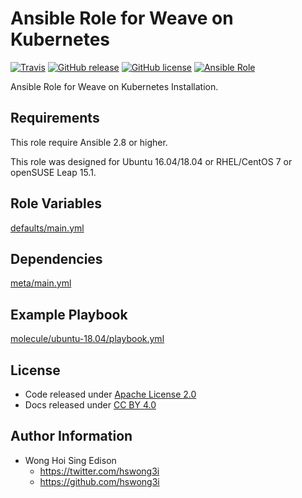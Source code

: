 # Ansible Role for Weave on Kubernetes

[![Travis](https://img.shields.io/travis/alvistack/ansible-role-kubernetes-weave.svg)](https://travis-ci.org/alvistack/ansible-role-kubernetes-weave)
[![GitHub release](https://img.shields.io/github/release/alvistack/ansible-role-kubernetes-weave.svg)](https://github.com/alvistack/ansible-role-kubernetes-weave)
[![GitHub license](https://img.shields.io/github/license/alvistack/ansible-role-kubernetes-weave.svg)](https://github.com/alvistack/ansible-role-kubernetes-weave/blob/master/LICENSE)
[![Ansible Role](https://img.shields.io/badge/galaxy-alvistack.kubernetes_weave-blue.svg)](https://galaxy.ansible.com/alvistack/kubernetes_weave)

Ansible Role for Weave on Kubernetes Installation.

## Requirements

This role require Ansible 2.8 or higher.

This role was designed for Ubuntu 16.04/18.04 or RHEL/CentOS 7 or openSUSE Leap 15.1.

## Role Variables

[defaults/main.yml](defaults/main.yml)

## Dependencies

[meta/main.yml](meta/main.yml)

## Example Playbook

[molecule/ubuntu-18.04/playbook.yml](molecule/ubuntu-18.04/playbook.yml)

## License

  - Code released under [Apache License 2.0](LICENSE)
  - Docs released under [CC BY 4.0](http://creativecommons.org/licenses/by/4.0/)

## Author Information

  - Wong Hoi Sing Edison
      - <https://twitter.com/hswong3i>
      - <https://github.com/hswong3i>
